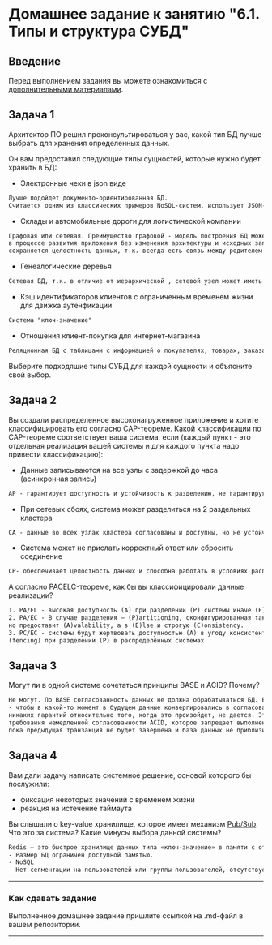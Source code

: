 # Домашнее задание к занятию "6.1. Типы и структура СУБД"

## Введение

Перед выполнением задания вы можете ознакомиться с 
[дополнительными материалами](https://github.com/netology-code/virt-homeworks/tree/master/additional/README.md).

## Задача 1

Архитектор ПО решил проконсультироваться у вас, какой тип БД 
лучше выбрать для хранения определенных данных.

Он вам предоставил следующие типы сущностей, которые нужно будет хранить в БД:

- Электронные чеки в json виде
```html
Лучше подойдет документо-ориентированная БД. 
Считается одним из классических примеров NoSQL-систем, использует JSON-подобные документы и схему базы данных.
```
- Склады и автомобильные дороги для логистической компании
```html
Графовая или сетевая. Преимущество графовой - модель построения БД может меняться и модифицироваться
в процессе развития приложения без изменения архитектуры и исходных запросов. Преимущество сетевой -
сохраняется целостность данных, т.к. всегда есть связь между родителем и потомком, более высокая эффективность и производительность.
```
- Генеалогические деревья
```html
Сетевая БД, т.к. в отличие от иерархической , сетевой узел может иметь отношения с несколькими объектами
```
- Кэш идентификаторов клиентов с ограниченным временем жизни для движка аутенфикации
```html
Система "ключ-значение"
```
- Отношения клиент-покупка для интернет-магазина
```html
Реляционная БД с таблицами с информацией о покупателях, товарах, заказах и т.д.
```

Выберите подходящие типы СУБД для каждой сущности и объясните свой выбор.

## Задача 2

Вы создали распределенное высоконагруженное приложение и хотите классифицировать его согласно 
CAP-теореме. Какой классификации по CAP-теореме соответствует ваша система, если 
(каждый пункт - это отдельная реализация вашей системы и для каждого пункта надо привести классификацию):

- Данные записываются на все узлы с задержкой до часа (асинхронная запись)
```html
AP - гарантирует доступность и устойчивость к разделению, не гарантируя согласованность данных
```
- При сетевых сбоях, система может разделиться на 2 раздельных кластера
```html
СА - данные во всех узлах кластера согласованы и доступны, но не устойчивы к разделению
```
- Система может не прислать корректный ответ или сбросить соединение
```html
CP- обеспечивает целостность данных и способна работать в условиях распада, в ущерб доступности.
```
А согласно PACELC-теореме, как бы вы классифицировали данные реализации?
```html
1. PA/EL - высокая доступность (A) при разделении (P) системы иначе (E) высокая скорость ответа (L).
2. PA/EC - В случае разделения – (P)artitioning, сконфигурированная таким образом система не даст консистентности, 
но предоставит (A)valability, а в (E)lse и строгую (С)onsistency.
3. PC/EC - системы будут жертвовать доступностью (A) в угоду консистентности (С), используя огораживание
(fencing) при разделении (P) в распределённых системах
```
## Задача 3

Могут ли в одной системе сочетаться принципы BASE и ACID? Почему?
```html
Не могут. По BASE согласованность данных не должна обрабатываться БД. Единственное требование 
- чтобы в какой-то момент в будущем данные конвергировались в согласованное состояние. Однако 
никаких гарантий относительно того, когда это произойдет, не дается. Это полное отклонение от 
требования немедленной согласованности ACID, которое запрещает выполнение транзакции до тех пор, 
пока предыдущая транзакция не будет завершена и база данных не приблизится к согласованному состоянию.
```
## Задача 4

Вам дали задачу написать системное решение, основой которого бы послужили:

- фиксация некоторых значений с временем жизни
- реакция на истечение таймаута

Вы слышали о key-value хранилище, которое имеет механизм [Pub/Sub](https://habr.com/ru/post/278237/). 
Что это за система? Какие минусы выбора данной системы?
```html
Redis – это быстрое хранилище данных типа «ключ‑значение» в памяти с открытым исходным кодом.
- Размер БД ограничен доступной памятью.
- NoSQL
- Нет сегментации на пользователей или группы пользователей, отсутствует контроль доступа. Доступ по общему паролю.

```
---

### Как cдавать задание

Выполненное домашнее задание пришлите ссылкой на .md-файл в вашем репозитории.

---
